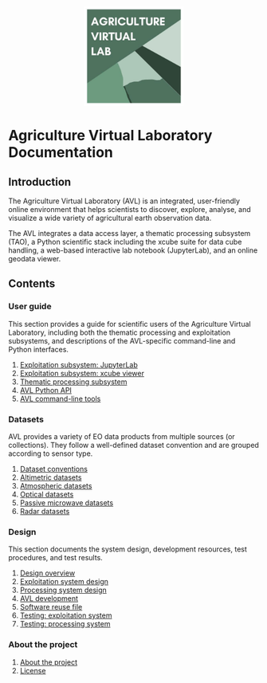 <p align="center">
    <img src="img/avl-logo.jpg" alt="AVL Logo" style="height: 200px; width:200px;"/>
</p>

# Agriculture Virtual Laboratory Documentation

## Introduction

The Agriculture Virtual Laboratory (AVL) is an integrated, user-friendly online
environment that helps scientists to discover, explore, analyse, and visualize a
wide variety of agricultural earth observation data.

The AVL integrates a data access layer, a thematic processing subsystem (TAO), a
Python scientific stack including the xcube suite for data cube handling, a
web-based interactive lab notebook (JupyterLab), and an online geodata viewer.

## Contents

### User guide

This section provides a guide for scientific users of the Agriculture Virtual
Laboratory, including both the thematic processing and exploitation subsystems,
and descriptions of the AVL-specific command-line and Python interfaces.

1. [Exploitation subsystem: JupyterLab](guide/exploitation/jupyter.md)
2. [Exploitation subsystem: xcube viewer](guide/exploitation/viewer.md) <!-- 3. [Exploitation subsystem: xcube catalogue](guide/exploitation/catalogue.md) -->
3. [Thematic processing subsystem](guide/processing/index.md)
4. [AVL Python API](guide/python-api.md)
5. [AVL command-line tools](guide/tools.md)

### Datasets

AVL provides a variety of EO data products from multiple sources (or
collections). They follow a well-defined dataset convention and are grouped
according to sensor type.

1. [Dataset conventions](datasets/conventions.md)
2. [Altimetric datasets](datasets/altimetric.md)
3. [Atmospheric datasets](datasets/atmospheric.md)
4. [Optical datasets](datasets/optical.md)
5. [Passive microwave datasets](datasets/passive_microwave.md)
6. [Radar datasets](datasets/radar.md)

### Design

This section documents the system design, development resources, test
procedures, and test results.

1. [Design overview](design/index.md)
2. [Exploitation system design](design/exploitation/index.md)
3. [Processing system design](design/processing/index.md)
4. [AVL development](design/development.md)
5. [Software reuse file](design/reuse.md)
6. [Testing: exploitation system](design/testing/exploitation.md)
7. [Testing: processing system](design/testing/processing.md)

### About the project

1. [About the project](about/index.md)
2. [License](about/license.md)
